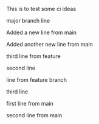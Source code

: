 This is to test some ci ideas

major branch line

Added a new line from main

Added another new line from main

third line from feature

second line

line from feature branch

third line

first line from main

second line from main
